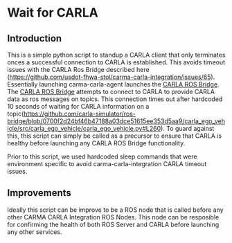 # Wait for CARLA 
## Introduction
This is a simple python script to standup a CARLA client that only terminates onces a successful connection to CARLA is established. This avoids timeout issues with the CARLA Ros Bridge described here (https://github.com/usdot-fhwa-stol/carma-carla-integration/issues/65). Essentially launching carma-carla-agent launches the [CARLA ROS Bridge](https://github.com/carla-simulator/ros-bridge/tree/0.9.10.1). The [CARLA ROS Bridge](https://github.com/carla-simulator/ros-bridge/tree/0.9.10.1) attempts to connect to CARLA to provide CARLA data as ros messages on topics. This connection times out after hardcoded 10 seconds of waiting for CARLA information on a topic(https://github.com/carla-simulator/ros-bridge/blob/0700f2d24bf46b47188a03dce51615ee353d5aa9/carla_ego_vehicle/src/carla_ego_vehicle/carla_ego_vehicle.py#L260). To guard against this, this script can simply be called as a precursor to ensure that CARLA is healthy before launching any CARLA ROS Bridge functionality.

Prior to this script, we used hardcoded sleep commands that were environment specific to avoid carma-carla-integration CARLA timeout issues.
## Improvements
Ideally this script can be improve to be a ROS node that is called before any other CARMA CARLA Integration ROS Nodes. This node can be resposible for confirming the health of both ROS Server and CARLA before launching any other services. 
